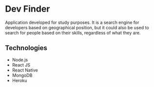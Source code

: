 # Dev Finder

Application developed for study purposes. It is a search engine for developers based on geographical position, but it could also be used to search for people based on their skills, regardless of what they are.

## Technologies

- Node.js
- React JS
- React Native
- MongoDB
- Heroku